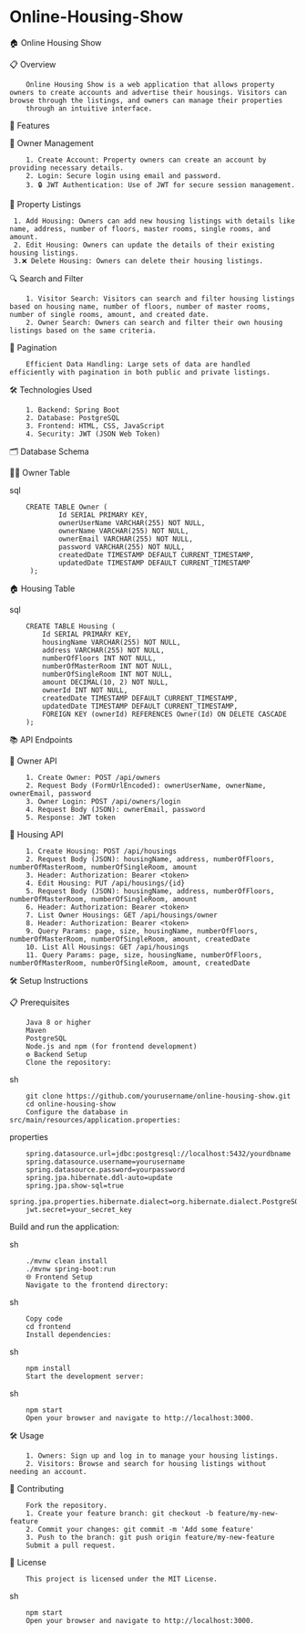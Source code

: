 # Online-Housing-Show
🏠 Online Housing Show

📋 Overview

        Online Housing Show is a web application that allows property owners to create accounts and advertise their housings. Visitors can browse through the listings, and owners can manage their properties 
        through an intuitive interface.

🌟 Features

🔑 Owner Management

        1. Create Account: Property owners can create an account by providing necessary details.
        2. Login: Secure login using email and password.
        3. 🔒 JWT Authentication: Use of JWT for secure session management.
      
🏡 Property Listings

     1. Add Housing: Owners can add new housing listings with details like name, address, number of floors, master rooms, single rooms, and amount.
     2. Edit Housing: Owners can update the details of their existing housing listings.
     3.❌ Delete Housing: Owners can delete their housing listings.
      
🔍 Search and Filter

        1. Visitor Search: Visitors can search and filter housing listings based on housing name, number of floors, number of master rooms, number of single rooms, amount, and created date.
        2. Owner Search: Owners can search and filter their own housing listings based on the same criteria.
      
📄 Pagination

        Efficient Data Handling: Large sets of data are handled efficiently with pagination in both public and private listings.

🛠 Technologies Used

        1. Backend: Spring Boot
        2. Database: PostgreSQL
        3. Frontend: HTML, CSS, JavaScript
        4. Security: JWT (JSON Web Token)
      
🗂 Database Schema

🧑‍💼 Owner Table

sql

        CREATE TABLE Owner (
                Id SERIAL PRIMARY KEY,
                ownerUserName VARCHAR(255) NOT NULL,
                ownerName VARCHAR(255) NOT NULL,
                ownerEmail VARCHAR(255) NOT NULL,
                password VARCHAR(255) NOT NULL,
                createdDate TIMESTAMP DEFAULT CURRENT_TIMESTAMP,
                updatedDate TIMESTAMP DEFAULT CURRENT_TIMESTAMP
         );

🏠 Housing Table

sql

        CREATE TABLE Housing (
            Id SERIAL PRIMARY KEY,
            housingName VARCHAR(255) NOT NULL,
            address VARCHAR(255) NOT NULL,
            numberOfFloors INT NOT NULL,
            numberOfMasterRoom INT NOT NULL,
            numberOfSingleRoom INT NOT NULL,
            amount DECIMAL(10, 2) NOT NULL,
            ownerId INT NOT NULL,
            createdDate TIMESTAMP DEFAULT CURRENT_TIMESTAMP,
            updatedDate TIMESTAMP DEFAULT CURRENT_TIMESTAMP,
            FOREIGN KEY (ownerId) REFERENCES Owner(Id) ON DELETE CASCADE
        );

📚 API Endpoints

🔑 Owner API

        1. Create Owner: POST /api/owners
        2. Request Body (FormUrlEncoded): ownerUserName, ownerName, ownerEmail, password
        3. Owner Login: POST /api/owners/login
        4. Request Body (JSON): ownerEmail, password
        5. Response: JWT token
        
🏡 Housing API

        1. Create Housing: POST /api/housings
        2. Request Body (JSON): housingName, address, numberOfFloors, numberOfMasterRoom, numberOfSingleRoom, amount
        3. Header: Authorization: Bearer <token>
        4. Edit Housing: PUT /api/housings/{id}
        5. Request Body (JSON): housingName, address, numberOfFloors, numberOfMasterRoom, numberOfSingleRoom, amount
        6. Header: Authorization: Bearer <token>
        7. List Owner Housings: GET /api/housings/owner
        8. Header: Authorization: Bearer <token>
        9. Query Params: page, size, housingName, numberOfFloors, numberOfMasterRoom, numberOfSingleRoom, amount, createdDate
        10. List All Housings: GET /api/housings
        11. Query Params: page, size, housingName, numberOfFloors, numberOfMasterRoom, numberOfSingleRoom, amount, createdDate
        
🛠 Setup Instructions

📋 Prerequisites

        Java 8 or higher
        Maven
        PostgreSQL
        Node.js and npm (for frontend development)
        ⚙️ Backend Setup
        Clone the repository:

sh

        git clone https://github.com/yourusername/online-housing-show.git
        cd online-housing-show
        Configure the database in src/main/resources/application.properties:

properties

        spring.datasource.url=jdbc:postgresql://localhost:5432/yourdbname
        spring.datasource.username=yourusername
        spring.datasource.password=yourpassword
        spring.jpa.hibernate.ddl-auto=update
        spring.jpa.show-sql=true
        spring.jpa.properties.hibernate.dialect=org.hibernate.dialect.PostgreSQLDialect
        jwt.secret=your_secret_key
        
Build and run the application:

sh

        ./mvnw clean install
        ./mvnw spring-boot:run
        🌐 Frontend Setup
        Navigate to the frontend directory:

sh

        Copy code
        cd frontend
        Install dependencies:

sh

        npm install
        Start the development server:

sh

        npm start
        Open your browser and navigate to http://localhost:3000.

🛠 Usage

        1. Owners: Sign up and log in to manage your housing listings.
        2. Visitors: Browse and search for housing listings without needing an account.
        
🤝 Contributing

        Fork the repository.
        1. Create your feature branch: git checkout -b feature/my-new-feature
        2. Commit your changes: git commit -m 'Add some feature'
        3. Push to the branch: git push origin feature/my-new-feature
        Submit a pull request.
        
📄 License

        This project is licensed under the MIT License.

sh

        npm start
        Open your browser and navigate to http://localhost:3000.
